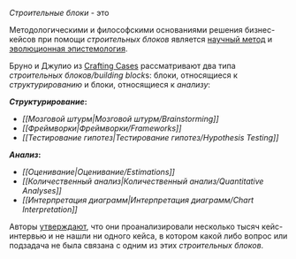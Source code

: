 *Строительные блоки* - это 

Методологическими и философскими основаниями решения бизнес-кейсов при помощи *строительных блоков* является [научный метод](https://ru.wikipedia.org/wiki/Научный_метод) и [эволюционная эпистемология](https://ru.wikipedia.org/wiki/Эволюционная_эпистемология). 

Бруно и Джулио из [Crafting Cases](https://www.craftingcases.com/) рассматривают два типа *строительных блоков/building block*s: блоки, относящиеся к *cтруктурированию* и блоки, относящиеся к *анализу*:

***Структурирование*:**

- *[[Мозговой штурм|Мозговой штурм/Brainstorming]]*
- *[[Фреймворки|Фреймворки/Frameworks]]*
- *[[Тестирование гипотез|Тестирование гипотез/Hypothesis Testing]]*

***Анализ*:** 

- *[[Оценивание|Оценивание/Estimations]]*
- *[[Количественный анализ|Количественный анализ/Quantitative Analyses]]*
- *[[Интерпретация диаграмм|Интерпретация диаграмм/Chart Interpretation]]*

Авторы [утверждают](https://students.craftingcases.com/courses/take/case-interview-fundamentals/lessons/2699024-the-6-building-blocks), что они проанализировали несколько тысяч кейс-интервью и не нашли ни одного кейса, в котором какой либо вопрос или подзадача не была связана с одним из этих *строительных блоков*.

